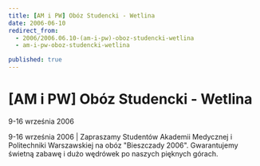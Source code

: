 ```yaml
---
title: [AM i PW] Obóz Studencki - Wetlina
date: 2006-06-10
redirect_from: 
  - 2006/2006.06.10-(am-i-pw)-oboz-studencki-wetlina
  - am-i-pw-oboz-studencki-wetlina

published: true
---
```




# [AM i PW] Obóz Studencki - Wetlina

<time>9-16 września 2006</time>

9-16 września 2006 | Zapraszamy Studentów Akademii Medycznej i Politechniki Warszawskiej na obóz "Bieszczady 2006". Gwarantujemy świetną zabawę i dużo wędrówek po naszych pięknych górach.

<!--CONTENT FROM OLD SERVER (jos before 2013): 9-16 września 2006 | Zapraszamy Studentów Akademii Medycznej i Politechniki Warszawskiej na obóz "Bieszczady 2006". Gwarantujemy świetną zabawę i dużo wędrówek po naszych pięknych górach.
-->

<!--{{json:{"created_date":"2006-06-10 10:57:12","publish_down":"0000-00-00 00:00:00","id":"365"}}}-->